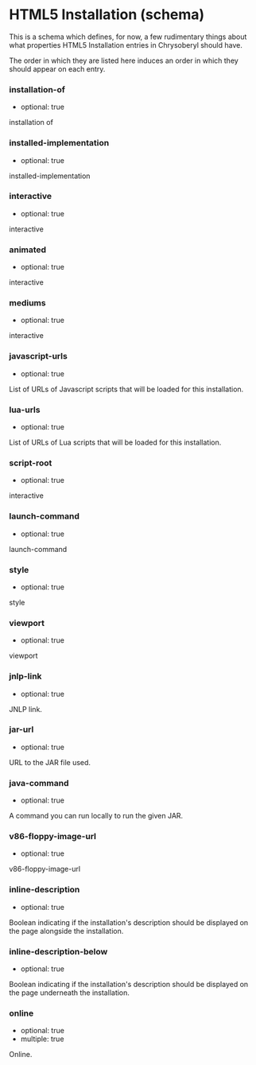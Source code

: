HTML5 Installation (schema)
================================

This is a schema which defines, for now, a few rudimentary things about
what properties HTML5 Installation entries in Chrysoberyl should have.

The order in which they are listed here induces an order in which they
should appear on each entry.

### installation-of

*   optional: true

installation of

### installed-implementation

*   optional: true

installed-implementation

### interactive

*   optional: true

interactive

### animated

*   optional: true

interactive

### mediums

*   optional: true

interactive

### javascript-urls

*   optional: true

List of URLs of Javascript scripts that will be loaded for this installation.

### lua-urls

*   optional: true

List of URLs of Lua scripts that will be loaded for this installation.

### script-root

*   optional: true

interactive

### launch-command

*   optional: true

launch-command

### style

*   optional: true

style

### viewport

*   optional: true

viewport

### jnlp-link

*   optional: true

JNLP link.

### jar-url

*   optional: true

URL to the JAR file used.

### java-command

*   optional: true

A command you can run locally to run the given JAR.

### v86-floppy-image-url

*   optional: true

v86-floppy-image-url

### inline-description

* optional: true

Boolean indicating if the installation's description should be displayed
on the page alongside the installation.

### inline-description-below

* optional: true

Boolean indicating if the installation's description should be displayed
on the page underneath the installation.

### online

*   optional: true
*   multiple: true

Online.
